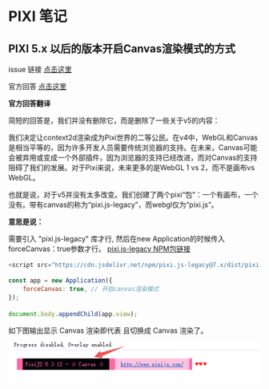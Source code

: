 # PIXI 笔记

## PIXI 5.x 以后的版本开启Canvas渲染模式的方式

issue 链接 [点击这里](https://github.com/pixijs/pixijs/issues/5417)

官方回答 [点击这里](https://github.com/pixijs/pixijs/issues/5389#issuecomment-457889307)

**官方回答翻译**

简短的回答是，我们并没有删除它，而是删除了一些关于v5的内容：

我们决定让context2d渲染成为Pixi世界的二等公民。在v4中，WebGL和Canvas是相当平等的，因为许多开发人员需要传统浏览器的支持。在未来，Canvas可能会被弃用或变成一个外部插件，因为浏览器的支持已经改进，而对Canvas的支持阻碍了我们的发展。对于Pixi来说，未来更多的是WebGL 1 vs 2，而不是画布vs WebGL。

也就是说，对于v5并没有太多改变。我们创建了两个pixi“包”：一个有画布，一个没有。带有canvas的称为“pixi.js-legacy”，而webgl仅为“pixi.js”。

**意思是说：**

需要引入 "pixi.js-legacy" 库才行, 然后在new Application的时候传入 forceCanvas：true参数才行。 [pixi.js-legacy NPM包链接](https://www.npmjs.com/package/pixi.js-legacy)

```javascript
<script src="https://cdn.jsdelivr.net/npm/pixi.js-legacy@7.x/dist/pixi-legacy.min.js"></script>
```

```javascript
const app = new Application({
    forceCanvas: true, // 开启canvas渲染模式
});

document.body.appendChild(app.view);
```

如下图输出显示 Canvas 渲染即代表 且切换成 Canvas 渲染了。

![](./20241224145023.png)
